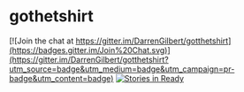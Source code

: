 # gothetshirt

[![Join the chat at https://gitter.im/DarrenGilbert/gotthetshirt](https://badges.gitter.im/Join%20Chat.svg)](https://gitter.im/DarrenGilbert/gotthetshirt?utm_source=badge&utm_medium=badge&utm_campaign=pr-badge&utm_content=badge) [![Stories in Ready](https://badge.waffle.io/DarrenGilbert/gotthetshirt.svg?label=ready&title=Ready)](http://waffle.io/DarrenGilbert/gotthetshirt)

